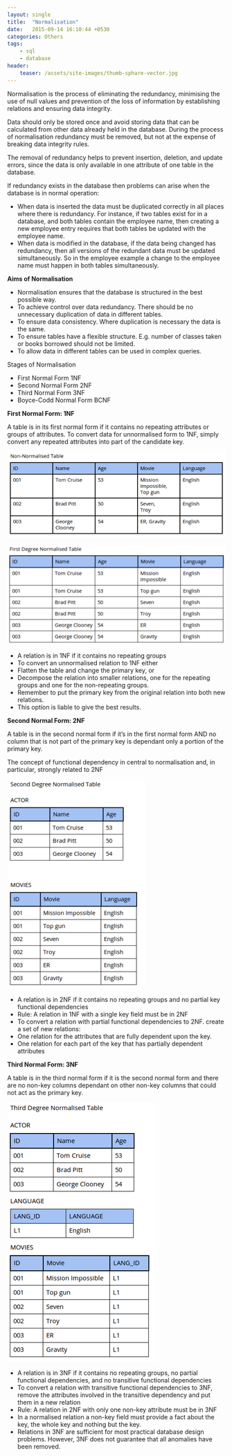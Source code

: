 ```yaml
---
layout: single
title:  "Normalisation"
date:   2015-09-14 16:10:44 +0530
categories: Others
tags: 
    - sql
    - database
header:
    teaser: /assets/site-images/thumb-sphare-vector.jpg
---
```

Normalisation is the process of eliminating the redundancy, minimising the use of null values and prevention of the loss of information by establishing relations and ensuring data integrity.

Data should only be stored once and avoid storing data that can be calculated from other data already held in the database. During the process of normalisation redundancy must be removed, but not at the expense of breaking data integrity rules.

The removal of redundancy helps to prevent insertion, deletion, and update errors, since the data is only available in one attribute of one table in the database.

If redundancy exists in the database then problems can arise when the database is in normal operation:

- When data is inserted the data must be duplicated correctly in all places where there is redundancy. For instance, if two tables exist for in a database, and both tables contain the employee name, then creating a new employee entry requires that both tables be updated with the employee name.
- When data is modified in the database, if the data being changed has redundancy, then all versions of the redundant data must be updated simultaneously. So in the employee example a change to the employee name must happen in both tables simultaneously.

**Aims of Normalisation**

- Normalisation ensures that the database is structured in the best possible way.
- To achieve control over data redundancy. There should be no unnecessary duplication of data in different tables.
- To ensure data consistency. Where duplication is necessary the data is the same.
- To ensure tables have a flexible structure. E.g. number of classes taken or books borrowed should not be limited.
- To allow data in different tables can be used in complex queries.

Stages of Normalisation

- First Normal Form 1NF
- Second Normal Form 2NF
- Third Normal Form 3NF
- Boyce-Codd Normal Form BCNF

**First Normal Form: 1NF**

A table is in its first normal form if it contains no repeating attributes or groups of attributes. To convert data for unnormalised form to 1NF, simply convert any repeated attributes into part of the candidate key.

![un-normalise](/assets/images/un-normalise.png)

![first-degree-normalisation](/assets/images/first-degree-normalisation.png)

- A relation is in 1NF if it contains no repeating groups
- To convert an unnormalised relation to 1NF either
- Flatten the table and change the primary key, or
- Decompose the relation into smaller relations, one for the repeating groups and one for the non-repeating groups.
- Remember to put the primary key from the original relation into both new relations.
- This option is liable to give the best results.

**Second Normal Form: 2NF**

A table is in the second normal form if it’s in the first normal form AND no column that is not part of the primary key is dependant only a portion of the primary key.

The concept of functional dependency in central to normalisation and, in particular, strongly related to 2NF

![second-degree-normalisation](/assets/images/second-degree-normalisation.png)

- A relation is in 2NF if it contains no repeating groups and no partial key functional dependencies
- Rule: A relation in 1NF with a single key field must be in 2NF
- To convert a relation with partial functional dependencies to 2NF. create a set of new relations:
- One relation for the attributes that are fully dependent upon the key.
- One relation for each part of the key that has partially dependent attributes

**Third Normal Form: 3NF**

A table is in the third normal form if it is the second normal form and there are no non-key columns dependant on other non-key columns that could not act as the primary key.

![third-degree-normalisation](/assets/images/third-degree-normalisation.png)

- A relation is in 3NF if it contains no repeating groups, no partial functional dependencies, and no transitive functional dependencies
- To convert a relation with transitive functional dependencies to 3NF, remove the attributes involved in the transitive dependency and put them in a new relation
- Rule: A relation in 2NF with only one non-key attribute must be in 3NF
- In a normalised relation a non-key field must provide a fact about the key, the whole key and nothing but the key.
- Relations in 3NF are sufficient for most practical database design problems. However, 3NF does not guarantee that all anomalies have been removed.